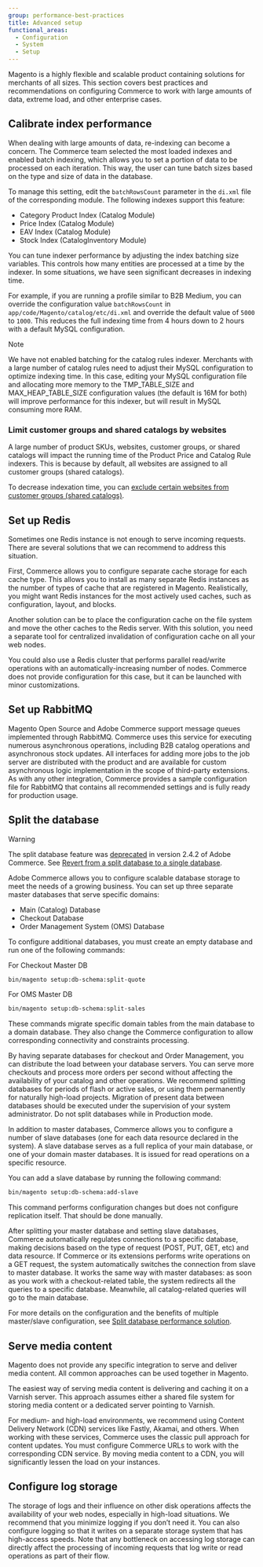 ```yaml
---
group: performance-best-practices
title: Advanced setup
functional_areas:
  - Configuration
  - System
  - Setup
---
```


Magento is a highly flexible and scalable product containing solutions for merchants of all sizes. This section covers best practices and recommendations on configuring Commerce to work with large amounts of data, extreme load, and other enterprise cases.

## Calibrate index performance

When dealing with large amounts of data, re-indexing can become a concern. The Commerce team selected the most loaded indexes and enabled batch indexing, which  allows you to set a portion of data to be processed on each iteration. This way, the user can tune batch sizes based on the type and size of data in the database.

To manage this setting, edit the `batchRowsCount` parameter in the `di.xml` file of the corresponding module. The following indexes support this feature:

*  Category Product Index (Catalog Module)
*  Price Index (Catalog Module)
*  EAV Index (Catalog Module)
*  Stock Index (CatalogInventory Module)

You can tune indexer performance by adjusting the index batching size variables. This controls how many entities are processed at a time by the indexer. In some situations, we have seen significant decreases in indexing time.

For example, if you are running a profile similar to B2B Medium, you can override the configuration value `batchRowsCount` in `app/code/Magento/catalog/etc/di.xml` and override the default value of `5000` to `1000`. This reduces the full indexing time from 4 hours down to 2 hours with a default MySQL configuration.

>[!NOTE]
>
>We have not enabled batching for the catalog rules indexer. Merchants with a large number of catalog rules need to adjust their MySQL configuration to optimize indexing time. In this case, editing your MySQL configuration file and allocating more memory to the TMP_TABLE_SIZE and MAX_HEAP_TABLE_SIZE configuration values (the default is 16M for both) will improve performance for this indexer, but will result in MySQL consuming more RAM.

### Limit customer groups and shared catalogs by websites

A large number of product SKUs, websites, customer groups, or shared catalogs will impact the running time of the Product Price and Catalog Rule indexers. This is because by default, all websites are assigned to all customer groups (shared catalogs).

To decrease indexation time, you can [exclude certain websites from customer groups (shared catalogs)](https://devdocs.magento.com/guides/v2.4/extension-dev-guide/indexer-optimization.html#customer-group-limitations-by-websites).

## Set up Redis

Sometimes one Redis instance is not enough to serve incoming requests. There are several solutions that we can recommend to address this situation.

First, Commerce allows you to configure separate cache storage for each cache type. This allows you to install as many separate Redis instances as the number of types of cache that are registered in Magento. Realistically, you might want Redis instances for the most actively used caches, such as configuration, layout, and blocks.

Another solution can be to place the configuration cache on the file system and move the other caches to the Redis server. With this solution, you need a separate tool for centralized invalidation of configuration cache on all your web nodes.

You could also use a Redis cluster that performs parallel read/write operations with an automatically-increasing number of nodes. Commerce does not provide configuration for this case, but it can be launched with minor customizations.

## Set up RabbitMQ

Magento Open Source and Adobe Commerce support message queues implemented through RabbitMQ. Commerce uses this service for executing numerous asynchronous operations, including B2B catalog operations and asynchronous stock updates. All interfaces for adding more jobs to the job server are distributed with the product and are available for custom asynchronous logic implementation in the scope of third-party extensions. As with any other integration, Commerce provides a sample configuration file for RabbitMQ that contains all recommended settings and is fully ready for production usage.

## Split the database

>[!WARNING]
>
>The split database feature was [deprecated](https://community.magento.com/t5/Magento-DevBlog/Deprecation-of-Split-Database-in-Magento-Commerce/ba-p/465187) in version 2.4.2 of Adobe Commerce. See [Revert from a split database to a single database](https://devdocs.magento.com/guides/v2.4/config-guide/revert-split-database.html).

Adobe Commerce allows you to configure scalable database storage to meet the needs of a growing business. You can set up three separate master databases that serve specific domains:

*  Main (Catalog) Database
*  Checkout Database
*  Order Management System (OMS) Database

To configure additional databases, you must create an empty database and run one of the following commands:

For Checkout Master DB

```bash
bin/magento setup:db-schema:split-quote
```

For OMS Master DB

```bash
bin/magento setup:db-schema:split-sales
```

These commands migrate specific domain tables from the main database to a domain database. They also change the Commerce configuration to allow corresponding connectivity and constraints processing.

By having separate databases for checkout and Order Management, you can distribute the load between your database servers. You can serve more checkouts and process more orders per second without affecting the availability of your catalog and other operations. We recommend splitting databases for periods of flash or active sales, or using them permanently for naturally high-load projects. Migration of present data between databases should be executed under the supervision of your system administrator.  Do not split databases while in Production mode.

In addition to master databases, Commerce allows you to configure a number of slave databases (one for each data resource declared in the system). A slave database serves as a full replica of your main database, or one of your domain master databases. It is issued for read operations on a specific resource.

You can add a slave database by running the following command:

```bash
bin/magento setup:db-schema:add-slave
```

This command performs configuration changes but does not configure replication itself. That should be done manually.

After splitting your master database and setting slave databases, Commerce automatically regulates connections to a specific database, making decisions based on the type of request (POST, PUT, GET, etc) and data resource. If Commerce or its extensions performs write operations on a GET request, the system automatically switches the connection from slave to master database. It works the same way with master databases: as soon as you work with a checkout-related table, the system redirects all the queries to a specific database. Meanwhile, all catalog-related queries will go to the main database.

For more details on the configuration and the benefits of multiple master/slave configuration, see
[Split database performance solution](https://devdocs.magento.com/guides/v2.4/config-guide/multi-master/multi-master.html).

## Serve media content

Magento does not provide any specific integration to serve and deliver media content. All common approaches can be used together in Magento.

The easiest way of serving media content is delivering and caching it on a Varnish server. This approach assumes either a shared file system for storing media content or a dedicated server pointing to Varnish.

For medium- and high-load environments, we recommend using Content Delivery Network (CDN) services like Fastly, Akamai, and others. When working with these services, Commerce uses the classic pull approach for content updates. You must configure Commerce URLs to work with the corresponding CDN service. By moving media content to a CDN, you will significantly lessen the load on your instances.

## Configure log storage

The storage of logs and their influence on other disk operations affects the availability of your web nodes, especially in high-load situations. We recommend that you minimize logging if you don’t need it. You can also configure logging so that it writes on a separate storage system that has high-access speeds. Note that any bottleneck on accessing log storage can directly affect the processing of incoming requests that log write or read operations as part of their flow.
